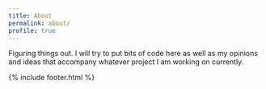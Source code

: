 ```yaml
---
title: About
permalink: about/
profile: true
---
```


Figuring things out. I will try to put bits of code here as well as my opinions and ideas that accompany whatever project I am working on currently.

{% include footer.html %}